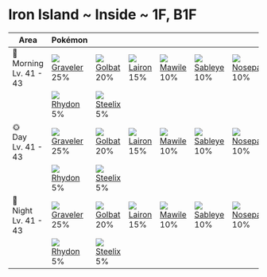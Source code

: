 # Iron Island ~ Inside ~ 1F, B1F

Area                        | Pokémon                       | &nbsp;                      | &nbsp;                      | &nbsp;                      | &nbsp;                       | &nbsp;
---                         | ---                           | ---                         | ---                         | ---                         | ---                          | ---
🌅<br>Morning<br>Lv. 41 - 43 | ![][075]<br>[Graveler]<br>25% | ![][042]<br>[Golbat]<br>20% | ![][305]<br>[Lairon]<br>15% | ![][303]<br>[Mawile]<br>10% | ![][302]<br>[Sableye]<br>10% | ![][299]<br>[Nosepass]<br>10%
&nbsp;                      | ![][112]<br>[Rhydon]<br>5%    | ![][208]<br>[Steelix]<br>5% | &nbsp;                      | &nbsp;                      | &nbsp;                       | &nbsp;
🌞<br>Day<br>Lv. 41 - 43     | ![][075]<br>[Graveler]<br>25% | ![][042]<br>[Golbat]<br>20% | ![][305]<br>[Lairon]<br>15% | ![][303]<br>[Mawile]<br>10% | ![][302]<br>[Sableye]<br>10% | ![][299]<br>[Nosepass]<br>10%
&nbsp;                      | ![][112]<br>[Rhydon]<br>5%    | ![][208]<br>[Steelix]<br>5% | &nbsp;                      | &nbsp;                      | &nbsp;                       | &nbsp;
🌙<br>Night<br>Lv. 41 - 43   | ![][075]<br>[Graveler]<br>25% | ![][042]<br>[Golbat]<br>20% | ![][305]<br>[Lairon]<br>15% | ![][303]<br>[Mawile]<br>10% | ![][302]<br>[Sableye]<br>10% | ![][299]<br>[Nosepass]<br>10%
&nbsp;                      | ![][112]<br>[Rhydon]<br>5%    | ![][208]<br>[Steelix]<br>5% | &nbsp;                      | &nbsp;                      | &nbsp;                       | &nbsp;

[Golbat]: ../../pokemons/042/
[Graveler]: ../../pokemons/075/
[Rhydon]: ../../pokemons/112/
[Steelix]: ../../pokemons/208/
[Nosepass]: ../../pokemons/299/
[Sableye]: ../../pokemons/302/
[Mawile]: ../../pokemons/303/
[Lairon]: ../../pokemons/305/
[042]: ../img/pokemon/042.png
[075]: ../img/pokemon/075.png
[112]: ../img/pokemon/112.png
[208]: ../img/pokemon/208.png
[299]: ../img/pokemon/299.png
[302]: ../img/pokemon/302.png
[303]: ../img/pokemon/303.png
[305]: ../img/pokemon/305.png
